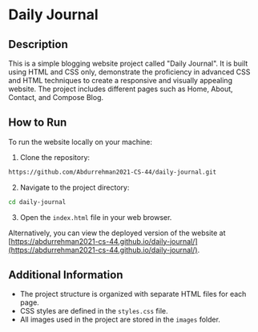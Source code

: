 # Daily Journal

## Description

This is a simple blogging website project called "Daily Journal". It is built using HTML and CSS only, demonstrate the proficiency in advanced CSS and
HTML techniques to create a responsive and visually appealing website. The project includes different pages such as Home, About, Contact, and Compose Blog.

## How to Run

To run the website locally on your machine:

1. Clone the repository:
```bash
https://github.com/Abdurrehman2021-CS-44/daily-journal.git
```
2. Navigate to the project directory:
```bash
cd daily-journal
```
3. Open the `index.html` file in your web browser.

Alternatively, you can view the deployed version of the website at [https://abdurrehman2021-cs-44.github.io/daily-journal/](https://abdurrehman2021-cs-44.github.io/daily-journal/).

## Additional Information

- The project structure is organized with separate HTML files for each page.
- CSS styles are defined in the `styles.css` file.
- All images used in the project are stored in the `images` folder.
